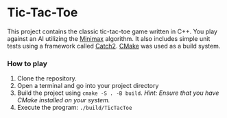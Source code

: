 # Tic-Tac-Toe

This project contains the classic tic-tac-toe game written in C++. You play against an AI utilizing the [Minimax](https://en.wikipedia.org/wiki/Minimax) algorithm.
It also includes simple unit tests using a framework called [Catch2](https://github.com/catchorg/Catch2). [CMake](https://cmake.org/) was used as a build system.

### How to play

1. Clone the repository.
2. Open a terminal and go into your project directory 
3. Build the project using ```cmake -S . -B build```. 
_Hint: Ensure that you have CMake installed on your system._
4. Execute the program: ```./build/TicTacToe```